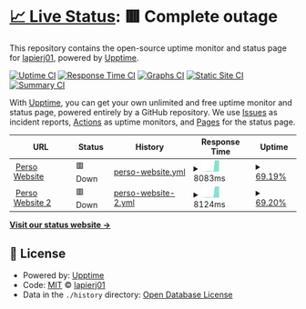 # [📈 Live Status](https://lapierj01.github.io/uptime): <!--live status--> **🟥 Complete outage**

This repository contains the open-source uptime monitor and status page for [lapierj01](https://lapierj01.github.io/uptime), powered by [Upptime](https://github.com/upptime/upptime).

[![Uptime CI](https://github.com/lapierj01/uptime/workflows/Uptime%20CI/badge.svg)](https://github.com/lapierj01/uptime/actions?query=workflow%3A%22Uptime+CI%22)
[![Response Time CI](https://github.com/lapierj01/uptime/workflows/Response%20Time%20CI/badge.svg)](https://github.com/lapierj01/uptime/actions?query=workflow%3A%22Response+Time+CI%22)
[![Graphs CI](https://github.com/lapierj01/uptime/workflows/Graphs%20CI/badge.svg)](https://github.com/lapierj01/uptime/actions?query=workflow%3A%22Graphs+CI%22)
[![Static Site CI](https://github.com/lapierj01/uptime/workflows/Static%20Site%20CI/badge.svg)](https://github.com/lapierj01/uptime/actions?query=workflow%3A%22Static+Site+CI%22)
[![Summary CI](https://github.com/lapierj01/uptime/workflows/Summary%20CI/badge.svg)](https://github.com/lapierj01/uptime/actions?query=workflow%3A%22Summary+CI%22)

With [Upptime](https://upptime.js.org), you can get your own unlimited and free uptime monitor and status page, powered entirely by a GitHub repository. We use [Issues](https://github.com/lapierj01/uptime/issues) as incident reports, [Actions](https://github.com/lapierj01/uptime/actions) as uptime monitors, and [Pages](https://lapierj01.github.io/uptime) for the status page.

<!--start: status pages-->
<!-- This summary is generated by Upptime (https://github.com/upptime/upptime) -->
<!-- Do not edit this manually, your changes will be overwritten -->
<!-- prettier-ignore -->
| URL | Status | History | Response Time | Uptime |
| --- | ------ | ------- | ------------- | ------ |
| <img alt="" src="https://icons.duckduckgo.com/ip3/www.jonathanlapierre.ca.ico" height="13"> [Perso Website](https://www.jonathanlapierre.ca) | 🟥 Down | [perso-website.yml](https://github.com/lapierj01/uptime/commits/HEAD/history/perso-website.yml) | <details><summary><img alt="Response time graph" src="./graphs/perso-website/response-time-week.png" height="20"> 8083ms</summary><br><a href="https://lapierj01.github.io/uptime/history/perso-website"><img alt="Response time 662" src="https://img.shields.io/endpoint?url=https%3A%2F%2Fraw.githubusercontent.com%2Flapierj01%2Fuptime%2FHEAD%2Fapi%2Fperso-website%2Fresponse-time.json"></a><br><a href="https://lapierj01.github.io/uptime/history/perso-website"><img alt="24-hour response time 15861" src="https://img.shields.io/endpoint?url=https%3A%2F%2Fraw.githubusercontent.com%2Flapierj01%2Fuptime%2FHEAD%2Fapi%2Fperso-website%2Fresponse-time-day.json"></a><br><a href="https://lapierj01.github.io/uptime/history/perso-website"><img alt="7-day response time 8083" src="https://img.shields.io/endpoint?url=https%3A%2F%2Fraw.githubusercontent.com%2Flapierj01%2Fuptime%2FHEAD%2Fapi%2Fperso-website%2Fresponse-time-week.json"></a><br><a href="https://lapierj01.github.io/uptime/history/perso-website"><img alt="30-day response time 4028" src="https://img.shields.io/endpoint?url=https%3A%2F%2Fraw.githubusercontent.com%2Flapierj01%2Fuptime%2FHEAD%2Fapi%2Fperso-website%2Fresponse-time-month.json"></a><br><a href="https://lapierj01.github.io/uptime/history/perso-website"><img alt="1-year response time 658" src="https://img.shields.io/endpoint?url=https%3A%2F%2Fraw.githubusercontent.com%2Flapierj01%2Fuptime%2FHEAD%2Fapi%2Fperso-website%2Fresponse-time-year.json"></a></details> | <details><summary><a href="https://lapierj01.github.io/uptime/history/perso-website">69.19%</a></summary><a href="https://lapierj01.github.io/uptime/history/perso-website"><img alt="All-time uptime 84.28%" src="https://img.shields.io/endpoint?url=https%3A%2F%2Fraw.githubusercontent.com%2Flapierj01%2Fuptime%2FHEAD%2Fapi%2Fperso-website%2Fuptime.json"></a><br><a href="https://lapierj01.github.io/uptime/history/perso-website"><img alt="24-hour uptime 0.00%" src="https://img.shields.io/endpoint?url=https%3A%2F%2Fraw.githubusercontent.com%2Flapierj01%2Fuptime%2FHEAD%2Fapi%2Fperso-website%2Fuptime-day.json"></a><br><a href="https://lapierj01.github.io/uptime/history/perso-website"><img alt="7-day uptime 69.19%" src="https://img.shields.io/endpoint?url=https%3A%2F%2Fraw.githubusercontent.com%2Flapierj01%2Fuptime%2FHEAD%2Fapi%2Fperso-website%2Fuptime-week.json"></a><br><a href="https://lapierj01.github.io/uptime/history/perso-website"><img alt="30-day uptime 38.75%" src="https://img.shields.io/endpoint?url=https%3A%2F%2Fraw.githubusercontent.com%2Flapierj01%2Fuptime%2FHEAD%2Fapi%2Fperso-website%2Fuptime-month.json"></a><br><a href="https://lapierj01.github.io/uptime/history/perso-website"><img alt="1-year uptime 82.56%" src="https://img.shields.io/endpoint?url=https%3A%2F%2Fraw.githubusercontent.com%2Flapierj01%2Fuptime%2FHEAD%2Fapi%2Fperso-website%2Fuptime-year.json"></a></details>
| <img alt="" src="https://icons.duckduckgo.com/ip3/www.famillelapierre.com.ico" height="13"> [Perso Website 2](https://www.famillelapierre.com) | 🟥 Down | [perso-website-2.yml](https://github.com/lapierj01/uptime/commits/HEAD/history/perso-website-2.yml) | <details><summary><img alt="Response time graph" src="./graphs/perso-website-2/response-time-week.png" height="20"> 8124ms</summary><br><a href="https://lapierj01.github.io/uptime/history/perso-website-2"><img alt="Response time 681" src="https://img.shields.io/endpoint?url=https%3A%2F%2Fraw.githubusercontent.com%2Flapierj01%2Fuptime%2FHEAD%2Fapi%2Fperso-website-2%2Fresponse-time.json"></a><br><a href="https://lapierj01.github.io/uptime/history/perso-website-2"><img alt="24-hour response time 15937" src="https://img.shields.io/endpoint?url=https%3A%2F%2Fraw.githubusercontent.com%2Flapierj01%2Fuptime%2FHEAD%2Fapi%2Fperso-website-2%2Fresponse-time-day.json"></a><br><a href="https://lapierj01.github.io/uptime/history/perso-website-2"><img alt="7-day response time 8124" src="https://img.shields.io/endpoint?url=https%3A%2F%2Fraw.githubusercontent.com%2Flapierj01%2Fuptime%2FHEAD%2Fapi%2Fperso-website-2%2Fresponse-time-week.json"></a><br><a href="https://lapierj01.github.io/uptime/history/perso-website-2"><img alt="30-day response time 3995" src="https://img.shields.io/endpoint?url=https%3A%2F%2Fraw.githubusercontent.com%2Flapierj01%2Fuptime%2FHEAD%2Fapi%2Fperso-website-2%2Fresponse-time-month.json"></a><br><a href="https://lapierj01.github.io/uptime/history/perso-website-2"><img alt="1-year response time 697" src="https://img.shields.io/endpoint?url=https%3A%2F%2Fraw.githubusercontent.com%2Flapierj01%2Fuptime%2FHEAD%2Fapi%2Fperso-website-2%2Fresponse-time-year.json"></a></details> | <details><summary><a href="https://lapierj01.github.io/uptime/history/perso-website-2">69.20%</a></summary><a href="https://lapierj01.github.io/uptime/history/perso-website-2"><img alt="All-time uptime 75.15%" src="https://img.shields.io/endpoint?url=https%3A%2F%2Fraw.githubusercontent.com%2Flapierj01%2Fuptime%2FHEAD%2Fapi%2Fperso-website-2%2Fuptime.json"></a><br><a href="https://lapierj01.github.io/uptime/history/perso-website-2"><img alt="24-hour uptime 0.00%" src="https://img.shields.io/endpoint?url=https%3A%2F%2Fraw.githubusercontent.com%2Flapierj01%2Fuptime%2FHEAD%2Fapi%2Fperso-website-2%2Fuptime-day.json"></a><br><a href="https://lapierj01.github.io/uptime/history/perso-website-2"><img alt="7-day uptime 69.20%" src="https://img.shields.io/endpoint?url=https%3A%2F%2Fraw.githubusercontent.com%2Flapierj01%2Fuptime%2FHEAD%2Fapi%2Fperso-website-2%2Fuptime-week.json"></a><br><a href="https://lapierj01.github.io/uptime/history/perso-website-2"><img alt="30-day uptime 38.75%" src="https://img.shields.io/endpoint?url=https%3A%2F%2Fraw.githubusercontent.com%2Flapierj01%2Fuptime%2FHEAD%2Fapi%2Fperso-website-2%2Fuptime-month.json"></a><br><a href="https://lapierj01.github.io/uptime/history/perso-website-2"><img alt="1-year uptime 64.28%" src="https://img.shields.io/endpoint?url=https%3A%2F%2Fraw.githubusercontent.com%2Flapierj01%2Fuptime%2FHEAD%2Fapi%2Fperso-website-2%2Fuptime-year.json"></a></details>

<!--end: status pages-->

[**Visit our status website →**](https://lapierj01.github.io/uptime)

## 📄 License

- Powered by: [Upptime](https://github.com/upptime/upptime)
- Code: [MIT](./LICENSE) © [lapierj01](https://lapierj01.github.io/uptime)
- Data in the `./history` directory: [Open Database License](https://opendatacommons.org/licenses/odbl/1-0/)
